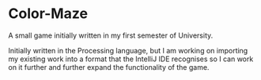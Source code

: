 # Color-Maze

A small game initially written in my first semester of University. 

Initially written in the Processing language, but I am working on importing my existing work into a format that the
IntelliJ IDE recognises so I can work on it further and further expand the functionality of the game.
